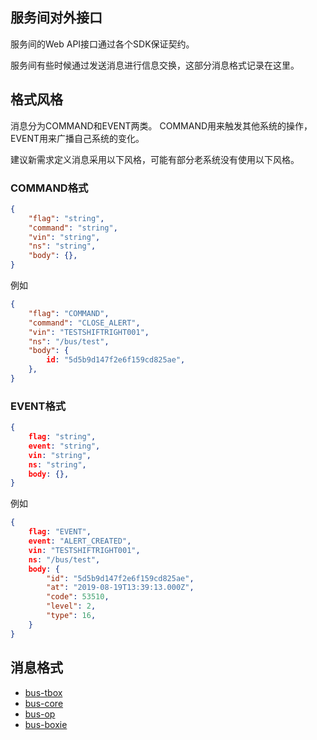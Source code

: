 ## 服务间对外接口

服务间的Web API接口通过各个SDK保证契约。

服务间有些时候通过发送消息进行信息交换，这部分消息格式记录在这里。

## 格式风格

消息分为COMMAND和EVENT两类。
COMMAND用来触发其他系统的操作，EVENT用来广播自己系统的变化。

建议新需求定义消息采用以下风格，可能有部分老系统没有使用以下风格。

### COMMAND格式

```json
{
    "flag": "string",
    "command": "string",
    "vin": "string",
    "ns": "string",
    "body": {},
}
```

例如

```json
{
    "flag": "COMMAND",
    "command": "CLOSE_ALERT",
    "vin": "TESTSHIFTRIGHT001",
    "ns": "/bus/test",
    "body": {
        id: "5d5b9d147f2e6f159cd825ae",
    },
}
```

### EVENT格式

```json
{
    flag: "string",
    event: "string",
    vin: "string",
    ns: "string",
    body: {},
}
```

例如
```json
{
    flag: "EVENT",
    event: "ALERT_CREATED",
    vin: "TESTSHIFTRIGHT001",
    ns: "/bus/test",
    body: {
        "id": "5d5b9d147f2e6f159cd825ae",
        "at": "2019-08-19T13:39:13.000Z",
        "code": 53510,
        "level": 2,
        "type": 16,
    }
}
```

## 消息格式

* [bus-tbox](./bus-tbox.md)
* [bus-core](./bus-core.md)
* [bus-op](./bus-op.md)
* [bus-boxie](./bus-boxie.md)
